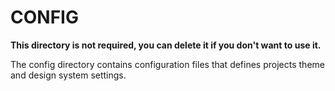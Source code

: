 # CONFIG

**This directory is not required, you can delete it if you don't want to use it.**

The config directory contains configuration files that defines projects theme and design system settings.
